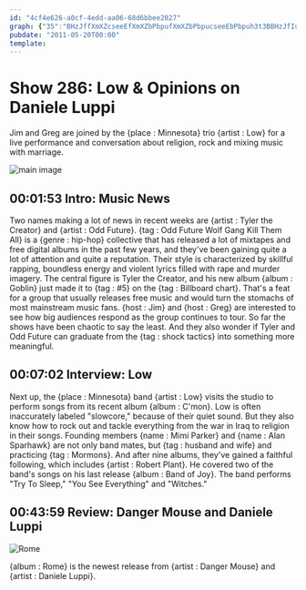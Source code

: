 ```yaml
---
id: "4cf4e626-a0cf-4edd-aa06-68d6bbee2027"
graph: {"35":"BHzJffXmXZcseeEfXmXZbPbpufXmXZbPbpucseeEbPbpuh3t3BBHzJfIuEU0","BQ":"ONnSZnNsrN8dxBDnNsrNeZZhCnNsrNOmYzKnNsrNOmYzKeZZhCD4wbbOmYzKOmYzKzKNE0D4wbbeZZhCeZZhCzKNE0ogPLuwQmMN","21B":"3B3p4BDWXTBDWXTaSc9E"}
pubdate: "2011-05-20T00:00"
template: 
---
```






# Show 286: Low & Opinions on Daniele Luppi

Jim and Greg are joined by the {place : Minnesota} trio {artist : Low} for a live performance and conversation about religion, rock and mixing music with marriage.

![main image](https://static.soundopinions.org/images/2011/low.jpg)



## 00:01:53 Intro: Music News

Two names making a lot of news in recent weeks are {artist : Tyler the Creator} and {artist : Odd Future}. {tag : Odd Future Wolf Gang Kill Them All} is a {genre : hip-hop} collective that has released a lot of mixtapes and free digital albums in the past few years, and they've been gaining quite a lot of attention and quite a reputation. Their style is characterized by skillful rapping, boundless energy and violent lyrics filled with rape and murder imagery. The central figure is Tyler the Creator, and his new album {album : Goblin} just made it to {tag : #5} on the {tag : Billboard chart}. That's a feat for a group that usually releases free music and would turn the stomachs of most mainstream music fans. {host : Jim} and {host : Greg} are interested to see how big audiences respond as the group continues to tour. So far the shows have been chaotic to say the least. And they also wonder if Tyler and Odd Future can graduate from the {tag : shock tactics} into something more meaningful.



## 00:07:02 Interview: Low

Next up, the {place : Minnesota} band {artist : Low} visits the studio to perform songs from its recent album {album : C'mon}. Low is often inaccurately labeled "slowcore," because of their quiet sound. But they also know how to rock out and tackle everything from the war in Iraq to religion in their songs. Founding members {name : Mimi Parker} and {name : Alan Sparhawk} are not only band mates, but {tag : husband and wife} and practicing {tag : Mormons}. And after nine albums, they've gained a faithful following, which includes {artist : Robert Plant}. He covered two of the band's songs on his last release {album : Band of Joy}. The band performs "Try To Sleep," "You See Everything" and "Witches."



## 00:43:59 Review: Danger Mouse and Daniele Luppi

![Rome](https://static.soundopinions.org/assets/286/21B0.jpg)

{album : Rome} is the newest release from {artist : Danger Mouse} and {artist : Daniele Luppi}.